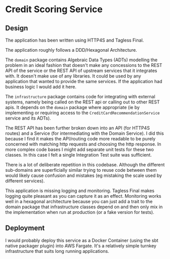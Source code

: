 # Credit Scoring Service

## Design

The application has been written using HTTP4S and Tagless Final.

The application roughly follows a DDD/Hexagonal Architecture.

The `domain` package contains Algebraic Data Types (ADTs) modelling the problem in an ideal fashion that doesn't make any
concessions to the REST API of the service or the REST API of upstream services that it integrates with. It doesn't make
use of any libraries. It could be used by any application that wanted to provide the same services. If the application 
had business logic I would add it here.

The `infrastructure` package contains code for integrating with external systems, namely being called on the REST api
or calling out to other REST apis. It depends on the `domain` package where appropriate (ie by implementing or requiring
access to the `CreditCardRecommendationService` service and its ADTs). 

The REST API has been further broken down into an API (for HTTP4S routes) and a Service (for intermediating with the
Domain Service). I did this because I find it makes the API/routing code more readable to be purely concerned with
matching http requests and choosing the http response. In more complex code bases I might add separate unit tests for 
these two classes. In this case I felt a single Integration Test suite was sufficient.

There is a lot of deliberate repetition in this codebase. Although the different sub-domains are superficially similar
trying to reuse code between them would likely cause confusion and mistakes (eg mistaking the scale used by different
services).

This application is missing logging and monitoring. Tagless Final makes logging quite pleasant as you can capture it as
an effect. Monitoring works well in a hexagonal architecture because you can just add a trait to the domain package
that infrastructure classes depend on and then only mix in the implementation when run at production (or a fake version
for tests).

## Deployment

I would probably deploy this service as a Docker Container (using the sbt native packager plugin) into AWS Fargate.
It's a relatively simple turnkey infrastructure that suits long running applications.

